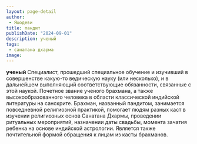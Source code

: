 ```yaml
---
layout: page-detail
author:
 - Яшодеви
title: пандит
publishDate: "2024-09-01"
description: ученый
tags:
 - санатана дхарма
image: 
---
```


__ученый__
Специалист, прошедший специальное обучение и изучивший в совершенстве какую-то ведическую науку (или несколько), и в дальнейшем выполняющий соответствующие обязанности, связанные с этой наукой. Почетное звание ученого брахмана, а также высокообразованного человека в области классической индийской литературы на санскрите. Брахман, названный пандитом, занимается повседневной религиозной практикой, помогает людям разных каст в изучении религиозных основ Санатана Дхармы, проведении ритуальных мероприятий, назначении даты свадьбы, момента зачатия ребенка на основе индийской астрологии. Является также почтительной формой обращения к лицам из касты брахманов.

